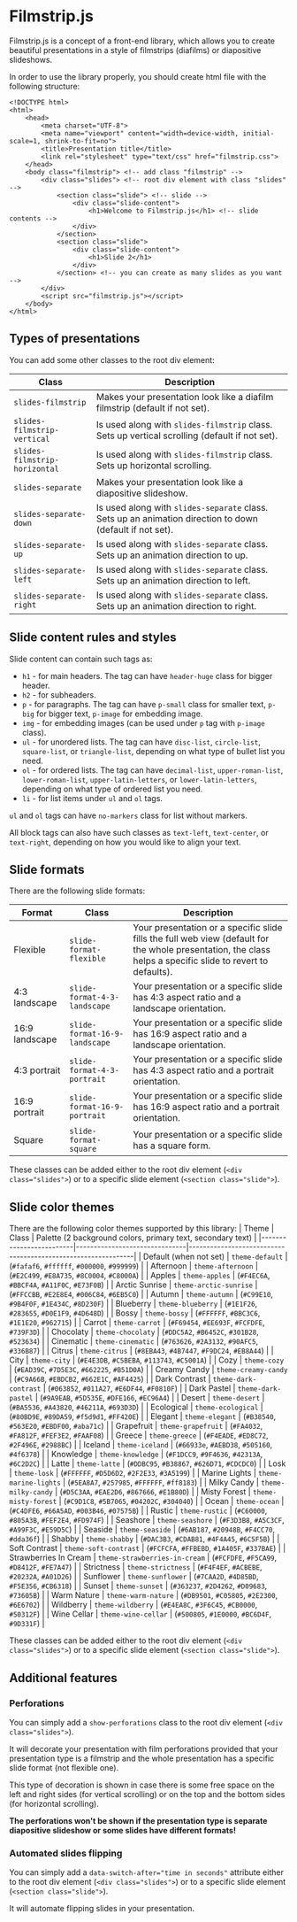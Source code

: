 # Filmstrip.js

Filmstrip.js is a concept of a front-end library, which allows you to create beautiful presentations in a style of filmstrips (diafilms) or diapositive slideshows.

In order to use the library properly, you should create html file with the following structure:
```
<!DOCTYPE html>
<html>
    <head>
        <meta charset="UTF-8">
        <meta name="viewport" content="width=device-width, initial-scale=1, shrink-to-fit=no">
        <title>Presentation title</title>
        <link rel="stylesheet" type="text/css" href="filmstrip.css">
    </head>
    <body class="filmstrip"> <!-- add class "filmstrip" -->
        <div class="slides"> <!-- root div element with class "slides" -->
            <section class="slide"> <!-- slide -->
                <div class="slide-content">
                    <h1>Welcome to Filmstrip.js</h1> <!-- slide contents -->
                </div>
            </section>
            <section class="slide">
                <div class="slide-content">
                    <h1>Slide 2</h1>
                </div>
            </section> <!-- you can create as many slides as you want -->
        </div>
        <script src="filmstrip.js"></script>
    </body>
</html>
```

## Types of presentations
You can add some other classes to the root div element:

|            Class              |                                               Description                                                 |
|-------------------------------|-----------------------------------------------------------------------------------------------------------|
| `slides-filmstrip`            | Makes your presentation look like a diafilm filmstrip (default if not set).                               |
| `slides-filmstrip-vertical`   | Is used along with `slides-filmstrip` class. Sets up vertical scrolling (default if not set).             |
| `slides-filmstrip-horizontal` | Is used along with `slides-filmstrip` class. Sets up horizontal scrolling.                                |
| `slides-separate`             | Makes your presentation look like a diapositive slideshow.                                                |
| `slides-separate-down`        | Is used along with `slides-separate` class. Sets up an animation direction to down (default if not set).  |
| `slides-separate-up`          | Is used along with `slides-separate` class. Sets up an animation direction to up.                         |
| `slides-separate-left`        | Is used along with `slides-separate` class. Sets up an animation direction to left.                       |
| `slides-separate-right`       | Is used along with `slides-separate` class. Sets up an animation direction to right.                      |

## Slide content rules and styles
Slide content can contain such tags as:
- `h1` - for main headers. The tag can have `header-huge` class for bigger header.
- `h2` - for subheaders.
- `p` - for paragraphs. The tag can have `p-small` class for smaller text, `p-big` for bigger text, `p-image` for embedding image.
- `img` - for embedding images (can be used under `p` tag with `p-image` class).
- `ul` - for unordered lists. The tag can have `disc-list`, `circle-list`, `square-list`, or `triangle-list`, depending on what type of bullet list you need.
- `ol` - for ordered lists. The tag can have `decimal-list`, `upper-roman-list`, `lower-roman-list`, `upper-latin-letters`, or `lower-latin-letters`, depending on what type of ordered list you need.
- `li` - for list items under `ul` and `ol` tags.

`ul` and `ol` tags can have `no-markers` class for list without markers.

All block tags can also have such classes as `text-left`, `text-center`, or `text-right`, depending on how you would like to align your text.

## Slide formats
There are the following slide formats:

| Format | Class | Description |
|--------|-------|-------------|
| Flexible | `slide-format-flexible` | Your presentation or a specific slide fills the full web view (default for the whole presentation, the class helps a specific slide to revert to defaults). |
| 4:3 landscape | `slide-format-4-3-landscape` | Your presentation or a specific slide has 4:3 aspect ratio and a landscape orientation. |
| 16:9 landscape | `slide-format-16-9-landscape` | Your presentation or a specific slide has 16:9 aspect ratio and a landscape orientation. |
| 4:3 portrait | `slide-format-4-3-portrait` | Your presentation or a specific slide has 4:3 aspect ratio and a portrait orientation. |
| 16:9 portrait | `slide-format-16-9-portrait` | Your presentation or a specific slide has 16:9 aspect ratio and a portrait orientation. |
| Square | `slide-format-square` | Your presentation or a specific slide has a square form. |

These classes can be added either to the root div element (`<div class="slides">`) or to a specific slide element (`<section class="slide">`).

## Slide color themes

There are the following color themes supported by this library:
|          Theme          |             Class             | Palette (2 background colors, primary text, secondary text)  |
|-------------------------|-------------------------------|--------------------------------------------------------------|
| Default (when not set)  | `theme-default`               | (`#fafaf6`, `#ffffff`, `#000000`, `#999999`)                 |
| Afternoon               | `theme-afternoon`             | (`#E2C499`, `#E8A735`, `#8C0004`, `#C8000A`)                 |
| Apples                  | `theme-apples`                | (`#F4EC6A`, `#BBCF4A`, `#A11F0C`, `#E73F0B`)                 |
| Arctic Sunrise          | `theme-arctic-sunrise`        | (`#FFCCBB`, `#E2E8E4`, `#006C84`, `#6EB5C0`)                 |
| Autumn                  | `theme-autumn`                | (`#C99E10`, `#9B4F0F`, `#1E434C`, `#8D230F`)                 |
| Blueberry               | `theme-blueberry`             | (`#1E1F26`, `#283655`, `#D0E1F9`, `#4D648D`)                 |
| Bossy                   | `theme-bossy`                 | (`#FFFFFF`, `#BBC3C6`, `#1E1E20`, `#962715`)                 |
| Carrot                  | `theme-carrot`                | (`#F69454`, `#EE693F`, `#FCFDFE`, `#739F3D`)                 |
| Chocolaty               | `theme-chocolaty`             | (`#DDC5A2`, `#B6452C`, `#301B28`, `#523634`)                 |
| Cinematic               | `theme-cinematic`             | (`#763626`, `#2A3132`, `#90AFC5`, `#336B87`)                 |
| Citrus                  | `theme-citrus`                | (`#8EBA43`, `#4B7447`, `#F9DC24`, `#EB8A44`)                 |
| City                    | `theme-city`                  | (`#E4E3DB`, `#C5BEBA`, `#113743`, `#C5001A`)                 |
| Cozy                    | `theme-cozy`                  | (`#EAD39C`, `#7D5E3C`, `#662225`, `#B51D0A`)                 |
| Creamy Candy            | `theme-creamy-candy`          | (`#C9A66B`, `#EBDCB2`, `#662E1C`, `#AF4425`)                 |
| Dark Contrast           | `theme-dark-contrast`         | (`#063852`, `#011A27`, `#E6DF44`, `#F0810F`)                 |
| Dark Pastel             | `theme-dark-pastel`           | (`#9A9EAB`, `#5D535E`, `#DFE166`, `#EC96A4`)                 |
| Desert                  | `theme-desert`                | (`#BA5536`, `#A43820`, `#46211A`, `#693D3D`)                 |
| Ecological              | `theme-ecological`            | (`#80BD9E`, `#89DA59`, `#f5d9d1`, `#FF420E`)                 |
| Elegant                 | `theme-elegant`               | (`#B38540`, `#563E20`, `#EBDF00`, `#aba71c`)                 |
| Grapefruit              | `theme-grapefruit`            | (`#FA4032`, `#FA812F`, `#FEF3E2`, `#FAAF08`)                 |
| Greece                  | `theme-greece`                | (`#F4EADE`, `#ED8C72`, `#2F496E`, `#2988BC`)                 |
| Iceland                 | `theme-iceland`               | (`#66933e`, `#AEBD38`, `#505160`, `#4f6378`)                 |
| Knowledge               | `theme-knowledge`             | (`#F1DCC9`, `#9F4636`, `#42313A`, `#6C2D2C`)                 |
| Latte                   | `theme-latte`                 | (`#DDBC95`, `#B38867`, `#626D71`, `#CDCDC0`)                 |
| Losk                    | `theme-losk`                  | (`#FFFFFF`, `#D5D6D2`, `#2F2E33`, `#3A5199`)                 |
| Marine Lights           | `theme-marine-lights`         | (`#5EA8A7`, `#257985`, `#FFFFFF`, `#ff8183`)                 |
| Milky Candy             | `theme-milky-candy`           | (`#D5C3AA`, `#EAE2D6`, `#867666`, `#E1B80D`)                 |
| Misty Forest            | `theme-misty-forest`          | (`#C9D1C8`, `#5B7065`, `#04202C`, `#304040`)                 |
| Ocean                   | `theme-ocean`                 | (`#C4DFE6`, `#66A5AD`, `#003B46`, `#07575B`)                 |
| Rustic                  | `theme-rustic`                | (`#C60000`, `#805A3B`, `#FEF2E4`, `#FD974F`)                 |
| Seashore                | `theme-seashore`              | (`#F3D3B8`, `#A5C3CF`, `#A99F3C`, `#E59D5C`)                 |
| Seaside                 | `theme-seaside`               | (`#6AB187`, `#20948B`, `#F4CC70`, `#dda36f`)                 |
| Shabby                  | `theme-shabby`                | (`#DAC3B3`, `#CDAB81`, `#4F4A45`, `#6C5F5B`)                 |
| Soft Contrast           | `theme-soft-contrast`         | (`#FCFCFA`, `#FFBEBD`, `#1A405F`, `#337BAE`)                 |
| Strawberries In Cream   | `theme-strawberries-in-cream` | (`#FCFDFE`, `#F5CA99`, `#D8412F`, `#FE7A47`)                 |
| Strictness              | `theme-strictness`            | (`#F4F4EF`, `#ACBEBE`, `#20232A`, `#A01D26`)                 |
| Sunflower               | `theme-sunflower`             | (`#7CAA2D`, `#4D85BD`, `#F5E356`, `#CB6318`)                 |
| Sunset                  | `theme-sunset`                | (`#363237`, `#2D4262`, `#D09683`, `#73605B`)                 |
| Warm Nature             | `theme-warm-nature`           | (`#DB9501`, `#C05805`, `#2E2300`, `#6E6702`)                 |
| Wildberry               | `theme-wildberry`             | (`#E4EA8C`, `#3F6C45`, `#CB0000`, `#50312F`)                 |
| Wine Cellar             | `theme-wine-cellar`           | (`#500805`, `#1E0000`, `#BC6D4F`, `#9D331F`)                 |

These classes can be added either to the root div element (`<div class="slides">`) or to a specific slide element (`<section class="slide">`).

## Additional features

### Perforations

You can simply add a `show-perforations` class to the root div element (`<div class="slides">`).

It will decorate your presentation with film perforations provided that your presentation type is a filmstrip and the whole presentation has a specific slide format (not flexible one).

This type of decoration is shown in case there is some free space on the left and right sides (for vertical scrolling) or on the top and the bottom sides (for horizontal scrolling).

**The perforations won't be shown if the presentation type is separate diapositive slideshow or some slides have different formats!**

### Automated slides flipping

You can simply add a `data-switch-after="time in seconds"` attribute either to the root div element (`<div class="slides">`) or to a specific slide element (`<section class="slide">`).

It will automate flipping slides in your presentation. 

